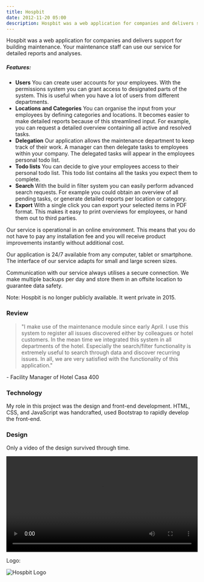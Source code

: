 ```yaml
---
title: Hospbit
date: 2012-11-20 05:00
description: Hospbit was a web application for companies and delivers support for building maintenance. Your maintenance staff can use our service for detailed reports and analyses.
---
```


Hospbit was a web application for companies and delivers support for building maintenance. Your maintenance staff can use our service for detailed reports and analyses.


##### Features:

- **Users** You can create user accounts for your employees. With the permissions system you can grant access to designated parts of the system. This is useful when you have a lot of users from different departments.
- **Locations and Categories** You can organise the input from your employees by defining categories and locations. It becomes easier to make detailed reports because of this streamlined input. For example, you can request a detailed overview containing all active and resolved tasks.
- **Delegation** Our application allows the maintenance department to keep track of their work. A manager can then delegate tasks to employees within your company. The delegated tasks will appear in the employees personal todo list.
- **Todo lists** You can decide to give your employees access to their personal todo list. This todo list contains all the tasks you expect them to complete.
- **Search** With the build in filter system you can easily perform advanced search requests. For example you could obtain an overview of all pending tasks, or generate detailed reports per location or category.
- **Export** With a single click you can export your selected items in PDF format. This makes it easy to print overviews for employees, or hand them out to third parties.


Our service is operational in an online environment. This means that you do not have to pay any installation fee and you will receive product improvements instantly without additional cost.

Our application is 24/7 available from any computer, tablet or smartphone. The interface of our service adapts for small and large screen sizes.

Communication with our service always utilises a secure connection. We make multiple backups per day and store them in an offsite location to guarantee data safety.


Note: Hospbit is no longer publicly available. It went private in 2015.


### Review
> "I make use of the maintenance module since early April. I use this system to register all issues discovered either by colleagues or hotel customers. In the mean time we integrated this system in all departments of the hotel. Especially the search/filter functionality is extremely useful to search through data and discover recurring issues. In all, we are very satisfied with the functionality of this application."

_-_ Facility Manager of Hotel Casa 400


### Technology
My role in this project was the design and front-end development. HTML, CSS, and JavaScript was handcrafted, used Bootstrap to rapidly develop the front-end.

### Design

Only a video of the design survived through time.

<video class="video-shortcode" style="width:100%" preload="auto" controls>
    <source src="https://petercammeraat.net/assets/videos/hospbit/hospbit-maintenance-issue-lifecycle.mp4" type="video/mp4">
    There should have been a video here but your browser does not seem
    to support it.
</video>


Logo:

![Hospbit Logo](../../assets/images/projects/hospbit/hospbit_logo.png "Hospbit Logo")
